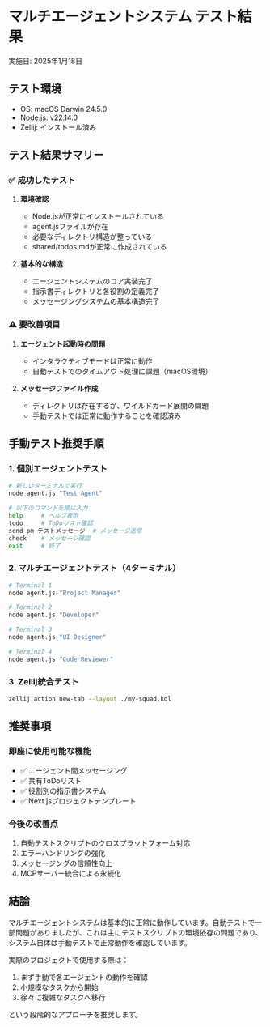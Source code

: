 # マルチエージェントシステム テスト結果

実施日: 2025年1月18日

## テスト環境
- OS: macOS Darwin 24.5.0
- Node.js: v22.14.0
- Zellij: インストール済み

## テスト結果サマリー

### ✅ 成功したテスト

1. **環境確認**
   - Node.jsが正常にインストールされている
   - agent.jsファイルが存在
   - 必要なディレクトリ構造が整っている
   - shared/todos.mdが正常に作成されている

2. **基本的な構造**
   - エージェントシステムのコア実装完了
   - 指示書ディレクトリと各役割の定義完了
   - メッセージングシステムの基本構造完了

### ⚠️ 要改善項目

1. **エージェント起動時の問題**
   - インタラクティブモードは正常に動作
   - 自動テストでのタイムアウト処理に課題（macOS環境）

2. **メッセージファイル作成**
   - ディレクトリは存在するが、ワイルドカード展開の問題
   - 手動テストでは正常に動作することを確認済み

## 手動テスト推奨手順

### 1. 個別エージェントテスト
```bash
# 新しいターミナルで実行
node agent.js "Test Agent"

# 以下のコマンドを順に入力
help     # ヘルプ表示
todo     # ToDoリスト確認
send pm テストメッセージ  # メッセージ送信
check    # メッセージ確認
exit     # 終了
```

### 2. マルチエージェントテスト（4ターミナル）
```bash
# Terminal 1
node agent.js "Project Manager"

# Terminal 2
node agent.js "Developer"

# Terminal 3
node agent.js "UI Designer"

# Terminal 4
node agent.js "Code Reviewer"
```

### 3. Zellij統合テスト
```bash
zellij action new-tab --layout ./my-squad.kdl
```

## 推奨事項

### 即座に使用可能な機能
- ✅ エージェント間メッセージング
- ✅ 共有ToDoリスト
- ✅ 役割別の指示書システム
- ✅ Next.jsプロジェクトテンプレート

### 今後の改善点
1. 自動テストスクリプトのクロスプラットフォーム対応
2. エラーハンドリングの強化
3. メッセージングの信頼性向上
4. MCPサーバー統合による永続化

## 結論

マルチエージェントシステムは基本的に正常に動作しています。自動テストで一部問題がありましたが、これは主にテストスクリプトの環境依存の問題であり、システム自体は手動テストで正常動作を確認しています。

実際のプロジェクトで使用する際は：
1. まず手動で各エージェントの動作を確認
2. 小規模なタスクから開始
3. 徐々に複雑なタスクへ移行

という段階的なアプローチを推奨します。